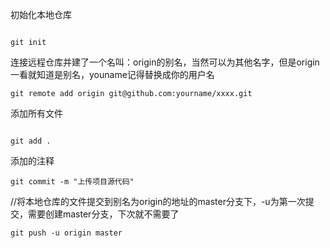 初始化本地仓库  

```

git init

```

连接远程仓库并建了一个名叫：origin的别名，当然可以为其他名字，但是origin一看就知道是别名，youname记得替换成你的用户名 

```
git remote add origin git@github.com:yourname/xxxx.git 
```

添加所有文件

```

git add .

```

添加的注释

```
git commit -m "上传项目源代码" 

```

//将本地仓库的文件提交到别名为origin的地址的master分支下，-u为第一次提交，需要创建master分支，下次就不需要了  

```
git push -u origin master  

```


